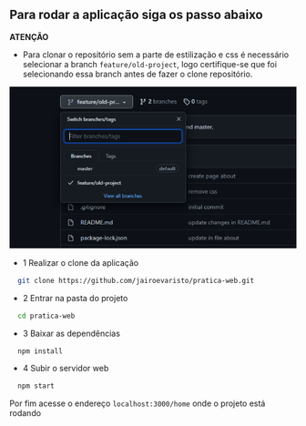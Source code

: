 ## Para rodar a aplicação siga os passo abaixo

 **ATENÇÃO**
 - Para clonar o repositório sem a parte de estilização e css é necessário selecionar a branch `feature/old-project`, logo certifique-se que foi selecionando essa branch antes de fazer o clone repositório.

 ![branch](./.github/branch.png)

- 1 Realizar o clone da aplicação

```bash
  git clone https://github.com/jairoevaristo/pratica-web.git
```

- 2 Entrar na pasta do projeto

```bash
  cd pratica-web
```

- 3 Baixar as dependências

```bash
  npm install
```
- 4 Subir o servidor web

```bash
  npm start
```

Por fim acesse o endereço `localhost:3000/home` onde o projeto está rodando
